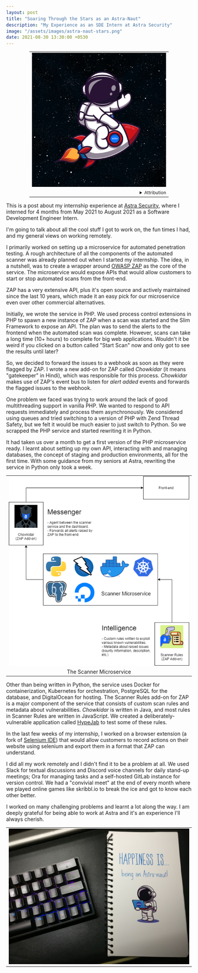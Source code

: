 ```yaml
---
layout: post
title: "Soaring Through the Stars as an Astra-Naut"
description: "My Experience as an SDE Intern at Astra Security"
image: "/assets/images/astra-naut-stars.png"
date: 2021-08-30 13:30:00 +0530
---
```


<center>
<table style="table-layout: auto; width: 75%;">
<tbody>
<tr><td align="center">
<img src="/assets/images/astra-naut-stars.png" alt="A cartoon astronaut is sitting on a rocket with the Astra logo on it. The background is filled with stars as the astronaut is flying through space.">
</td></tr>
<tr><td>
<details style="font-size:12px">
<summary align="right">Attribution</summary>
<table>
<tr><td>1.</td><td><a href="https://www.getastra.com">Astra Logo Trademark of ASTRA IT, Inc.</a></td></tr>
<tr><td>2.</td><td><a href="https://www.freepik.com/vectors/logo">Logo vector created by catalyststuff - www.freepik.com</a></td></tr>
<tr><td>3.</td><td><a href="https://www.freepik.com/photos/star">Star photo created by kjpargeter - www.freepik.com</a></td></tr>
<tr><td>4.</td><td>Edited by me.</td></tr></table>
</details>
</td></tr>
</tbody>
</table>
</center>

This is a post about my internship experience at [Astra Security](https://www.getastra.com/), where I interned for 4 months from May 2021 to August 2021 as a Software Development Engineer Intern.

I'm going to talk about all the cool stuff I got to work on, the fun times I had, and my general views on working remotely.

I primarily worked on setting up a microservice for automated penetration testing. A rough architecture of all the components of the automated scanner was already planned out when I started my internship. The idea, in a nutshell, was to create a wrapper around [OWASP ZAP](https://www.zaproxy.org/) as the core of the service. The microservice would expose APIs that would allow customers to start or stop automated scans from the front-end.

ZAP has a very extensive API, plus it's open source and actively maintained since the last 10 years, which made it an easy pick for our microservice even over other commercial alternatives.

Initially, we wrote the service in PHP. We used process control extensions in PHP to spawn a new instance of ZAP when a scan was started and the Slim Framework to expose an API. The plan was to send the alerts to the frontend when the automated scan was complete. However, scans can take a long time (10+ hours) to complete for big web applications. Wouldn't it be weird if you clicked on a button called "Start Scan" now and only got to see the results until later?

So, we decided to forward the issues to a webhook as soon as they were flagged by ZAP. I wrote a new add-on for ZAP called *Chowkidar* (it means "gatekeeper" in Hindi), which was responsible for this process. *Chowkidar* makes use of ZAP's event bus to listen for *alert added* events and forwards the flagged issues to the webhook.

One problem we faced was trying to work around the lack of good multithreading support in vanilla PHP. We wanted to respond to API requests immediately and process them asynchronously. We considered using queues and tried switching to a version of PHP with Zend Thread Safety, but we felt it would be much easier to just switch to Python. So we scrapped the PHP service and started rewriting it in Python.

It had taken us over a month to get a first version of the PHP microservice ready. I learnt about setting up my own API, interacting with and managing databases, the concept of staging and production environments, all for the first time. With some guidance from my seniors at Astra, rewriting the service in Python only took a week.

<center>
<table style="table-layout: auto;">
<tbody>
<tr><td align="center">
<img src="/assets/images/astra-scanner.png" alt="A software diagram with four components - the scanner microservice, the Chowkidar ZAP add-on, the Scanner Rules ZAP add-on and the frontend. Chowkidar sits between the scanner service and the frontend. The Scanner Rules add-on is a branch to the side.">
</td></tr>
<tr><td align="center">
The Scanner Microservice
</td></tr>
</tbody>
</table>
</center>

Other than being written in Python, the service uses Docker for containerization, Kubernetes for orchestration, PostgreSQL for the database, and DigitalOcean for hosting. The Scanner Rules add-on for ZAP is a major component of the service that consists of custom scan rules and metadata about vulnerabilities. *Chowkidar* is written in Java, and most rules in Scanner Rules are written in JavaScript. We created a deliberately-vulnerable application called [HypeJab](https://github.com/ricekot/hypejab) to test some of these rules.

In the last few weeks of my internship, I worked on a browser extension (a fork of [Selenium IDE](https://github.com/SeleniumHQ/selenium-ide)) that would allow customers to record actions on their website using selenium and export them in a format that ZAP can understand.

I did all my work remotely and I didn't find it to be a problem at all. We used Slack for textual discussions and Discord voice channels for daily stand-up meetings; Ora for managing tasks and a self-hosted GitLab instance for version control. We had a "convivial meet" at the end of every month where we played online games like skribbl.io to break the ice and got to know each other better.

I worked on many challenging problems and learnt a lot along the way. I am deeply grateful for being able to work at Astra and it's an experience I'll always cherish.

<center>
<table style="table-layout: auto;">
<tbody>
<tr><td align="center">
<img src="/assets/images/astra-notebook.jpg" alt='A notebook with a cartoon astronaut holding a laptop and the following words on the cover: "Happiness is... being an Astra-naut!"'>
</td></tr>
</tbody>
</table>
</center>